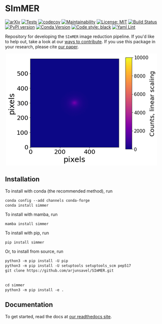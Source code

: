 # SImMER
[![arXiv](https://img.shields.io/badge/arXiv-2212.00641-b31b1b.svg)](https://arxiv.org/abs/2212.00641)
 [![Tests](https://github.com/arjunsavel/SImMER/actions/workflows/run_tests.yml/badge.svg)](https://github.com/arjunsavel/SImMER/actions/workflows/run_tests.yml)
[![codecov](https://codecov.io/gh/arjunsavel/simmer/branch/main/graph/badge.svg?token=eMUOVt99Gh)](https://codecov.io/gh/arjunsavel/simmer) [![Maintainability](https://api.codeclimate.com/v1/badges/d1fa9d77e8fbcc96619a/maintainability)](https://codeclimate.com/github/arjunsavel/SImMER/maintainability) [![License: MIT](https://img.shields.io/badge/License-MIT-yellow.svg)](https://opensource.org/licenses/MIT)
[![Build Status](https://readthedocs.org/projects/simmer/badge/?version=latest)](http://simmer.readthedocs.io/en/latest/?badge=latest) [![PyPI version](https://badge.fury.io/py/simmer.svg)](https://badge.fury.io/py/simmer) [![Conda Version](https://img.shields.io/conda/v/conda-forge/simmer?color=g&label=conda-forge%20%20%20%20%20&logo=conda-forge)](https://anaconda.org/conda-forge/simmer) [![Code style: black](https://img.shields.io/badge/code%20style-black-000000.svg)](https://github.com/psf/black) [![Yaml Lint](https://github.com/arjunsavel/SImMER/actions/workflows/yaml.yml/badge.svg)](https://github.com/arjunsavel/SImMER/actions/workflows/yaml.yml)



Repository for developing the ```SImMER``` image reduction pipeline. If you'd like to help out, take a look at our [ways to contribute](https://github.com/arjunsavel/simmer/blob/main/CONTRIBUTING.md). If you use this package in your research, please cite [our paper](https://iopscience.iop.org/article/10.1088/1538-3873/aca4f9/meta?casa_token=GQzZtqAVVDAAAAAA:uyvTw9R2VIWITJcGAioptUSJFmGMFaj4kS61ZGKKRf2k97nHVv5libuIly2FFBR95Iiq0576P2t90Hw5KqyFYehRcbsx).

<p align="center">
  <img src="https://github.com/arjunsavel/SImMER/blob/main/docs/img/final_image.png" />
</p>


## Installation
To install with conda (the recommended method), run
```
conda config --add channels conda-forge
conda install simmer
```

To install with mamba, run

```
mamba install simmer
```

To install with pip, run
```
pip install simmer
```
Or, to install from source, run
```
python3 -m pip install -U pip
python3 -m pip install -U setuptools setuptools_scm pep517
git clone https://github.com/arjunsavel/SImMER.git


cd simmer
python3 -m pip install -e .
```

## Documentation
To get started, read the docs at [our readthedocs site](https://simmer.readthedocs.io/en/latest/pages/about/).

